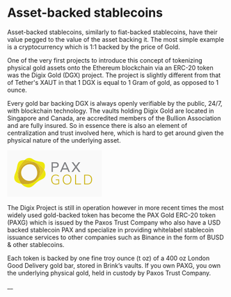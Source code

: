 # Asset-backed stablecoins

Asset-backed stablecoins, similarly to fiat-backed stablecoins, have their value pegged to the value of the asset backing it. The most simple example is a cryptocurrency which is 1:1 backed by the price of Gold.

One of the very first projects to introduce this concept of tokenizing physical gold assets onto the Ethereum blockchain via an ERC-20 token was the Digix Gold \(DGX\) project. The project is slightly different from that of Tether's XAUT in that 1 DGX is equal to 1 Gram of gold, as opposed to 1 ounce.

Every gold bar backing DGX is always openly verifiable by the public, 24/7, with blockchain technology. The vaults holding Digix Gold are located in Singapore and Canada, are accredited members of the Bullion Association and are fully insured. So in essence there is also an element of centralization and trust involved here, which is hard to get around given the physical nature of the underlying asset.

![](../.gitbook/assets/image%20%2832%29.png)

The Digix Project is still in operation however in more recent times the most widely used gold-backed token has become the PAX Gold ERC-20 token \(PAXG\) which is issued by the Paxos Trust Company who also have a USD backed stablecoin PAX and specialize in providing whitelabel stablecoin issuance services to other companies such as Binance in the form of BUSD & other stablecoins.

Each token is backed by one fine troy ounce \(t oz\) of a 400 oz London Good Delivery gold bar, stored in Brink’s vaults. If you own PAXG, you own the underlying physical gold, held in custody by Paxos Trust Company.

\_\_

